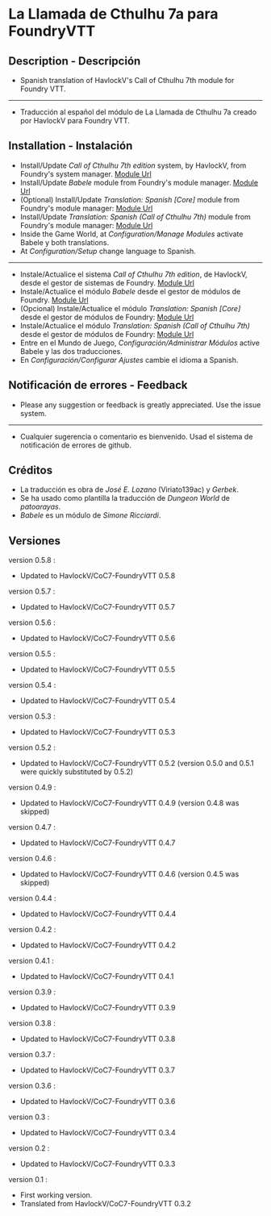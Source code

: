 # La Llamada de Cthulhu 7a para FoundryVTT

## Description - Descripción  

* Spanish translation of HavlockV's Call of Cthulhu 7th module for Foundry VTT.
----
* Traducción al español del módulo de La Llamada de Cthulhu 7a creado por HavlockV para Foundry VTT.

## Installation - Instalación  

* Install/Update _Call of Cthulhu 7th edition_ system, by HavlockV, from Foundry's system manager.
[Module Url](https://foundryvtt.com/packages/CoC7/)
* Install/Update _Babele_ module from Foundry's module manager.
[Module Url](https://foundryvtt.com/packages/babele/)
* (Optional) Install/Update _Translation: Spanish [Core]_ module from Foundry's module manager:
[Module Url](https://foundryvtt.com/packages/FoundryVTT-ES/)
* Install/Update _Translation: Spanish (Call of Cthulhu 7th)_ module from Foundry's module manager:
[Module Url](https://foundryvtt.com/packages/call-of-cthulhu-7th-babele-es/)
* Inside the Game World, at _Configuration/Manage Modules_ activate Babele y both translations.
* At _Configuration/Setup_ change language to Spanish.
----
* Instale/Actualice el sistema _Call of Cthulhu 7th edition_, de HavlockV, desde el gestor de sistemas de Foundry.
[Module Url](https://foundryvtt.com/packages/CoC7/)
* Instale/Actualice el módulo _Babele_ desde el gestor de módulos de Foundry.
[Module Url](https://foundryvtt.com/packages/babele/)
* (Opcional) Instale/Actualice el módulo _Translation: Spanish [Core]_ desde el gestor de módulos de Foundry:
[Module Url](https://foundryvtt.com/packages/FoundryVTT-ES/)
* Instale/Actualice el módulo _Translation: Spanish (Call of Cthulhu 7th)_ desde el gestor de módulos de Foundry:
[Module Url](https://foundryvtt.com/packages/call-of-cthulhu-7th-babele-es/)
* Entre en el Mundo de Juego, _Configuración/Administrar Módulos_ active Babele y las dos traducciones.
* En _Configuración/Configurar Ajustes_ cambie el idioma a Spanish.

## Notificación de errores - Feedback  

* Please any suggestion or feedback is greatly appreciated. Use the issue system.
----
* Cualquier sugerencia o comentario es bienvenido. Usad el sistema de notificación de errores de github.

## Créditos  

* La traducción es obra de *José E. Lozano* (Viriato139ac) y *Gerbek*.
* Se ha usado como plantilla la traducción de *Dungeon World* de *patoarayas*.
* *Babele* es un módulo de *Simone Ricciardi*.

## Versiones

version 0.5.8 :

* Updated to HavlockV/CoC7-FoundryVTT 0.5.8

version 0.5.7 :

* Updated to HavlockV/CoC7-FoundryVTT 0.5.7

version 0.5.6 :

* Updated to HavlockV/CoC7-FoundryVTT 0.5.6

version 0.5.5 :

* Updated to HavlockV/CoC7-FoundryVTT 0.5.5

version 0.5.4 :

* Updated to HavlockV/CoC7-FoundryVTT 0.5.4

version 0.5.3 :

* Updated to HavlockV/CoC7-FoundryVTT 0.5.3

version 0.5.2 :

* Updated to HavlockV/CoC7-FoundryVTT 0.5.2 (version 0.5.0 and 0.5.1 were quickly substituted by 0.5.2)

version 0.4.9 :

* Updated to HavlockV/CoC7-FoundryVTT 0.4.9 (version 0.4.8 was skipped)

version 0.4.7 :

* Updated to HavlockV/CoC7-FoundryVTT 0.4.7

version 0.4.6 :

* Updated to HavlockV/CoC7-FoundryVTT 0.4.6 (version 0.4.5 was skipped)

version 0.4.4 :

* Updated to HavlockV/CoC7-FoundryVTT 0.4.4

version 0.4.2 :

* Updated to HavlockV/CoC7-FoundryVTT 0.4.2

version 0.4.1 :

* Updated to HavlockV/CoC7-FoundryVTT 0.4.1

version 0.3.9 :

* Updated to HavlockV/CoC7-FoundryVTT 0.3.9

version 0.3.8 :

* Updated to HavlockV/CoC7-FoundryVTT 0.3.8

version 0.3.7 :

* Updated to HavlockV/CoC7-FoundryVTT 0.3.7

version 0.3.6 :

* Updated to HavlockV/CoC7-FoundryVTT 0.3.6

version 0.3 :

* Updated to HavlockV/CoC7-FoundryVTT 0.3.4

version 0.2 :

* Updated to HavlockV/CoC7-FoundryVTT 0.3.3

version 0.1 :

* First working version.
* Translated from HavlockV/CoC7-FoundryVTT 0.3.2 